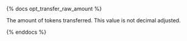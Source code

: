 {% docs opt_transfer_raw_amount %}

The amount of tokens transferred. This value is not decimal adjusted. 

{% enddocs %}